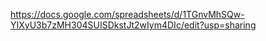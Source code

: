 https://docs.google.com/spreadsheets/d/1TGnvMhSQw-YIXyU3b7zMH304SUISDkstJt2wIym4DIc/edit?usp=sharing
